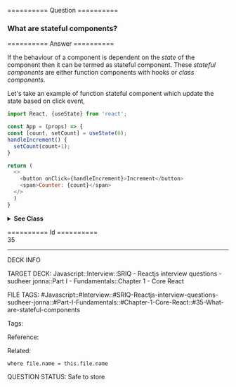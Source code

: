 ========== Question ==========  

### What are stateful components?  

========== Answer ==========  

If the behaviour of a component is dependent on the _state_ of the component then it can be termed as stateful component. These _stateful components_ are either function components with hooks or _class components_.

Let's take an example of function stateful component which update the state based on click event,

```javascript
import React, {useState} from 'react';

const App = (props) => {
const [count, setCount] = useState(0);
handleIncrement() {
  setCount(count+1);
}

return (
  <>
    <button onClick={handleIncrement}>Increment</button>
    <span>Counter: {count}</span>
  </>
  )
}
```

<details><summary><b>See Class</b></summary>

<p>

The equivalent class stateful component with a state that gets initialized in the `constructor`.

```jsx
class App extends Component {
    constructor(props) {
        super(props);
        this.state = { count: 0 };
    }

    handleIncrement() {
        setState({ count: this.state.count + 1 });
    }

    render() {
        <>
            <button onClick={() => this.handleIncrement}>Increment</button>
            <span>Count: {count}</span>
        </>;
    }
}
```

</p>

</details>

========== Id ==========  
35

---

DECK INFO

TARGET DECK: Javascript::Interview::SRIQ - Reactjs interview questions - sudheer jonna::Part I - Fundamentals::Chapter 1 - Core React

FILE TAGS: #Javascript::#Interview::#SRIQ-Reactjs-interview-questions-sudheer-jonna::#Part-I-Fundamentals::#Chapter-1-Core-React::#35-What-are-stateful-components

Tags:

Reference:

Related:

```dataview
where file.name = this.file.name
```

QUESTION STATUS: Safe to store
